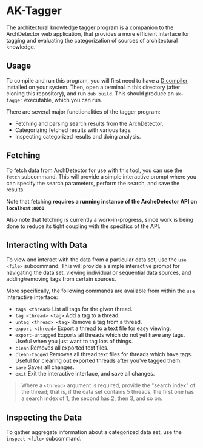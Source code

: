 # AK-Tagger
The architectural knowledge tagger program is a companion to the ArchDetector web application, that provides a more efficient interface for tagging and evaluating the categorization of sources of architectural knowledge.

## Usage
To compile and run this program, you will first need to have a [D compiler](https://dlang.org/download.html) installed on your system. Then, open a terminal in this directory (after cloning this repository), and run `dub build`. This should produce an `ak-tagger` executable, which you can run.

There are several major functionalities of the tagger program:
- Fetching and parsing search results from the ArchDetector.
- Categorizing fetched results with various tags.
- Inspecting categorized results and doing analysis.

## Fetching
To fetch data from ArchDetector for use with this tool, you can use the `fetch` subcommand. This will provide a simple interactive prompt where you can specify the search parameters, perform the search, and save the results.

Note that fetching **requires a running instance of the ArcheDetector API on `localhost:8080`**.

Also note that fetching is currently a work-in-progress, since work is being done to reduce its tight coupling with the specifics of the API.

## Interacting with Data
To view and interact with the data from a particular data set, use the `use <file>` subcommand. This will provide a simple interactive prompt for navigating the data set, viewing individual or sequential data sources, and adding/removing tags from certain sources.

More specifically, the following commands are available from within the `use` interactive interface:

- `tags <thread>` List all tags for the given thread.
- `tag <thread> <tag>` Add a tag to a thread.
- `untag <thread> <tag>` Remove a tag from a thread.
- `export <thread>` Export a thread to a text file for easy viewing.
- `export-untagged` Exports all threads which do not yet have any tags. Useful when you just want to tag lots of things.
- `clean` Removes all exported text files.
- `clean-tagged` Removes all thread text files for threads which have tags. Useful for clearing out exported threads after you've tagged them.
- `save` Saves all changes.
- `exit` Exit the interactive interface, and save all changes.

> Where a `<thread>` argument is required, provide the "search index" of the thread; that is, if the data set contains 5 threads, the first one has a search index of 1, the second has 2, then 3, and so on.

## Inspecting the Data
To gather aggregate information about a categorized data set, use the `inspect <file>` subcommand.
